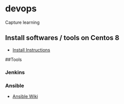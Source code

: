 # devops
Capture learning

## Install softwares / tools on Centos 8
* [Install Instructions](https://github.com/vishalkhondre/devops/wiki)

##Tools
### Jenkins

### Ansible
* [Ansible Wiki](https://github.com/vishalkhondre/devops/wiki/Ansible)
